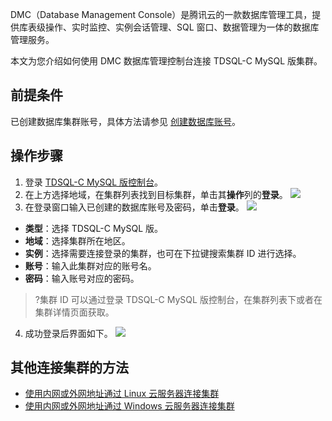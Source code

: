 DMC（Database Management Console）是腾讯云的一款数据库管理工具，提供库表级操作、实时监控、实例会话管理、SQL 窗口、数据管理为一体的数据库管理服务。

本文为您介绍如何使用 DMC 数据库管理控制台连接 TDSQL-C MySQL 版集群。

## 前提条件
已创建数据库集群账号，具体方法请参见 [创建数据库账号](https://cloud.tencent.com/document/product/1003/62730)。

## 操作步骤
1. 登录 [TDSQL-C MySQL 版控制台](https://console.cloud.tencent.com/cynosdb)。
2. 在上方选择地域，在集群列表找到目标集群，单击其**操作**列的**登录**。
![](https://qcloudimg.tencent-cloud.cn/raw/0e5d74383f2dc549b0e2c1306e59d88c.png)
3. 在登录窗口输入已创建的数据库账号及密码，单击**登录**。
![](https://qcloudimg.tencent-cloud.cn/raw/22e6e0d9bb833fe7626f0d3a324816a0.png)
 - **类型**：选择 TDSQL-C MySQL 版。
 - **地域**：选择集群所在地区。
 - **实例**：选择需要连接登录的集群，也可在下拉键搜索集群 ID 进行选择。
 - **账号**：输入此集群对应的账号名。
 - **密码**：输入账号对应的密码。
 >?集群 ID 可以通过登录 TDSQL-C MySQL 版控制台，在集群列表下或者在集群详情页面获取。
4. 成功登录后界面如下。
![](https://qcloudimg.tencent-cloud.cn/raw/b8c7d6eec07844f3782b8fddd48e0a96.png)

## 其他连接集群的方法
- [使用内网或外网地址通过 Linux 云服务器连接集群](https://cloud.tencent.com/document/product/1003/79677)
- [使用内网或外网地址通过 Windows 云服务器连接集群](https://cloud.tencent.com/document/product/1003/79678)
